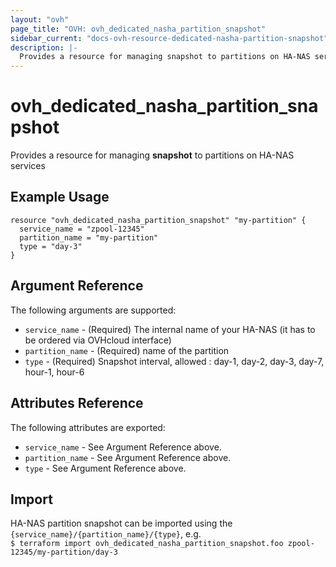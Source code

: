 ```yaml
---
layout: "ovh"
page_title: "OVH: ovh_dedicated_nasha_partition_snapshot"
sidebar_current: "docs-ovh-resource-dedicated-nasha-partition-snapshot"
description: |-
  Provides a resource for managing snapshot to partitions on HA-NAS services
---
```


# ovh_dedicated_nasha_partition_snapshot

Provides a resource for managing **snapshot** to partitions on HA-NAS services

## Example Usage

```
resource "ovh_dedicated_nasha_partition_snapshot" "my-partition" {
  service_name = "zpool-12345"
  partition_name = "my-partition"
  type = "day-3"
}
```

## Argument Reference

The following arguments are supported:

* `service_name` - (Required) The internal name of your HA-NAS (it has to be ordered via OVHcloud interface)
* `partition_name` - (Required) name of the partition
* `type` - (Required) Snapshot interval, allowed : day-1, day-2, day-3, day-7, hour-1, hour-6

## Attributes Reference

The following attributes are exported:

* `service_name` - See Argument Reference above.
* `partition_name` - See Argument Reference above.
* `type` - See Argument Reference above.

## Import

HA-NAS partition snapshot can be imported using the `{service_name}/{partition_name}/{type}`, e.g.  
`$ terraform import ovh_dedicated_nasha_partition_snapshot.foo zpool-12345/my-partition/day-3`
